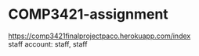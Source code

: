 # COMP3421-assignment
 https://comp3421finalprojectpaco.herokuapp.com/index
<br> 
staff account: staff, staff
